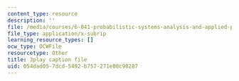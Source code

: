 ```yaml
---
content_type: resource
description: ''
file: /media/courses/6-041-probabilistic-systems-analysis-and-applied-probability-fall-2010/054dad057dcd5492b757271e00c90287_XsYXACeIklU.vtt
file_type: application/x-subrip
learning_resource_types: []
ocw_type: OCWFile
resourcetype: Other
title: 3play caption file
uid: 054dad05-7dcd-5492-b757-271e00c90287
---
```

